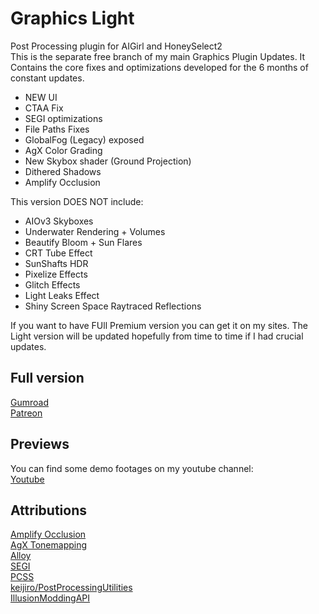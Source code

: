 # Graphics Light
Post Processing plugin for AIGirl and HoneySelect2  
This is the separate free branch of my main Graphics Plugin Updates. It Contains the core fixes and optimizations developed for the 6 months of constant updates.  

- NEW UI
- CTAA Fix
- SEGI optimizations
- File Paths Fixes
- GlobalFog (Legacy) exposed
- AgX Color Grading
- New Skybox shader (Ground Projection)
- Dithered Shadows
- Amplify Occlusion

This version DOES NOT include: 
- AIOv3 Skyboxes
- Underwater Rendering + Volumes
- Beautify Bloom + Sun Flares
- CRT Tube Effect
- SunShafts HDR
- Pixelize Effects
- Glitch Effects
- Light Leaks Effect
- Shiny Screen Space Raytraced Reflections

If you want to have FUll Premium version you can get it on my sites. The Light version will be updated hopefully from time to time if I had crucial updates.
## Full version
[Gumroad](https://hanmen.gumroad.com/l/gfxdev)  
[Patreon](https://www.patreon.com/hanmen)  

## Previews
You can find some demo footages on my youtube channel:  
[Youtube](https://www.youtube.com/@Hanmen-mods)

## Attributions
[Amplify Occlusion](https://github.com/AmplifyCreations/AmplifyOcclusion)  
[AgX Tonemapping](https://github.com/FairplexVR/AgX-Tonemapping-Unity)  
[Alloy](https://github.com/Josh015/Alloy)  
[SEGI](https://github.com/sonicether/SEGI)   
[PCSS](https://github.com/TheMasonX/UnityPCSS)  
[keijiro/PostProcessingUtilities](https://github.com/keijiro/PostProcessingUtilities)  
[IllusionModdingAPI](https://github.com/IllusionMods/IllusionModdingAPI)
